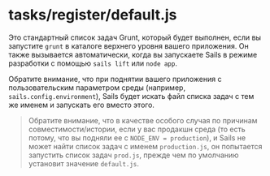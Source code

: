 # tasks/register/default.js

Это стандартный список задач Grunt, который будет выполнен, если вы
запустите `grunt` в каталоге верхнего уровня вашего приложения. Он также вызывается автоматически, когда вы запускаете Sails в режиме разработки с помощью `sails lift` или `node app`.

Обратите внимание, что при поднятии вашего приложения с пользовательским параметром среды (например, `sails.config.environment`), Sails будет искать файл списка задач с тем же именем и запускать его вместо этого.

> Обратите внимание, что в качестве особого случая по причинам совместимости/истории, если
> у вас продакшн среда (то есть потому, что вы подняли ее с `NODE_ENV = production`),
> и Sails не может найти список задач с именем `production.js`, он попытается запустить
> список задач `prod.js`, прежде чем по умолчанию установит значение `default.js`.

<docmeta name="displayName" value="default.js">

